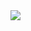 <img src='https://github.com/VielmaDev/ProyectoWeb-Enviosexpress/assets/121409131/ac4a5351-0f9a-4149-97e9-078fef697891'>
